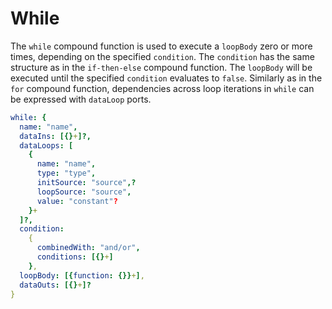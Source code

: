 # While

The `while` compound function is used to execute a `loopBody` zero or more times, depending on the specified `condition`. The `condition` has the same structure as in the `if-then-else` compound function. The `loopBody` will be executed until the specified `condition` evaluates to `false`. Similarly as in the `for` compound function, dependencies across loop iterations in `while` can be expressed with `dataLoop` ports.

````yaml
while: {
  name: "name",
  dataIns: [{}+]?,
  dataLoops: [
    {
      name: "name",
      type: "type",
      initSource: "source",?
      loopSource: "source",
      value: "constant"?
    }+
  ]?,
  condition: 
    {
      combinedWith: "and/or",
      conditions: [{}+]
    },
  loopBody: [{function: {}}+],
  dataOuts: [{}+]?
}
````